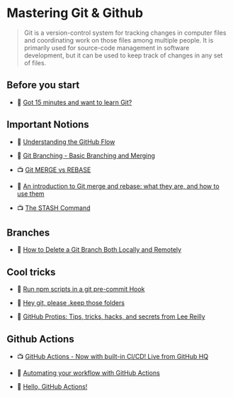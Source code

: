 # Mastering Git & Github

> Git is a version-control system for tracking changes in computer files and coordinating work on those files among multiple people. It is primarily used for source-code management in software development, but it can be used to keep track of changes in any set of files.

## Before you start

- 📖 [Got 15 minutes and want to learn Git?](https://try.github.io/levels/1/challenges/1)

## Important Notions

- 📖 [Understanding the GitHub Flow](https://guides.github.com/introduction/flow/index.html)

- 📖 [Git Branching - Basic Branching and Merging](https://git-scm.com/book/en/v2/Git-Branching-Basic-Branching-and-Merging)

- 📺 [Git MERGE vs REBASE](https://www.youtube.com/watch?v=CRlGDDprdOQ)

- 📖 [An introduction to Git merge and rebase: what they are, and how to use them](https://www.freecodecamp.org/news/an-introduction-to-git-merge-and-rebase-what-they-are-and-how-to-use-them-131b863785f/)

- 📺 [The STASH Command](https://www.youtube.com/watch?v=DeU6opFU_zw)

## Branches

- 📖 [How to Delete a Git Branch Both Locally and Remotely](https://www.freecodecamp.org/news/how-to-delete-a-git-branch-both-locally-and-remotely/)

## Cool tricks

- 📖 [Run npm scripts in a git pre-commit Hook](https://elijahmanor.com/npm-precommit-scripts/)

- 📖 [Hey git, please .keep those folders](https://medium.com/@kinduff/hey-git-please-keep-those-folders-eb0ed37621c8)

- 📖 [GitHub Protips: Tips, tricks, hacks, and secrets from Lee Reilly](https://github.blog/2020-04-09-github-protips-tips-tricks-hacks-and-secrets-from-lee-reilly/)

## Github Actions

- 📺 [GitHub Actions - Now with built-in CI/CD! Live from GitHub HQ](https://www.youtube.com/watch?v=E1OunoCyuhY)

- 📖 [Automating your workflow with GitHub Actions](https://help.github.com/en/categories/automating-your-workflow-with-github-actions)

- 📖 [Hello, GitHub Actions!](https://lab.github.com/github/hello-github-actions!)
